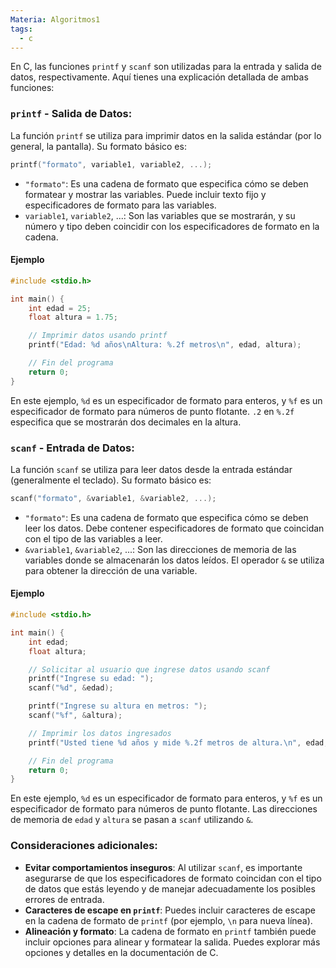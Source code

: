 ```yaml
---
Materia: Algoritmos1
tags:
  - c
---
```

En C, las funciones `printf` y `scanf` son utilizadas para la entrada y salida de datos, respectivamente. Aquí tienes una explicación detallada de ambas funciones:
### `printf` - Salida de Datos:
La función `printf` se utiliza para imprimir datos en la salida estándar (por lo general, la pantalla). Su formato básico es:
```c
printf("formato", variable1, variable2, ...);
```
- `"formato"`: Es una cadena de formato que especifica cómo se deben formatear y mostrar las variables. Puede incluir texto fijo y especificadores de formato para las variables.
- `variable1`, `variable2`, ...: Son las variables que se mostrarán, y su número y tipo deben coincidir con los especificadores de formato en la cadena.
#### Ejemplo
```c
#include <stdio.h>

int main() {
    int edad = 25;
    float altura = 1.75;

    // Imprimir datos usando printf
    printf("Edad: %d años\nAltura: %.2f metros\n", edad, altura);

    // Fin del programa
    return 0;
}
```
En este ejemplo, `%d` es un especificador de formato para enteros, y `%f` es un especificador de formato para números de punto flotante. `.2` en `%.2f` especifica que se mostrarán dos decimales en la altura.

### `scanf` - Entrada de Datos:
La función `scanf` se utiliza para leer datos desde la entrada estándar (generalmente el teclado). Su formato básico es:
```c
scanf("formato", &variable1, &variable2, ...);
```
- `"formato"`: Es una cadena de formato que especifica cómo se deben leer los datos. Debe contener especificadores de formato que coincidan con el tipo de las variables a leer.
- `&variable1`, `&variable2`, ...: Son las direcciones de memoria de las variables donde se almacenarán los datos leídos. El operador `&` se utiliza para obtener la dirección de una variable.

#### Ejemplo
```c
#include <stdio.h>

int main() {
    int edad;
    float altura;

    // Solicitar al usuario que ingrese datos usando scanf
    printf("Ingrese su edad: ");
    scanf("%d", &edad);

    printf("Ingrese su altura en metros: ");
    scanf("%f", &altura);

    // Imprimir los datos ingresados
    printf("Usted tiene %d años y mide %.2f metros de altura.\n", edad, altura);

    // Fin del programa
    return 0;
}
```
En este ejemplo, `%d` es un especificador de formato para enteros, y `%f` es un especificador de formato para números de punto flotante. Las direcciones de memoria de `edad` y `altura` se pasan a `scanf` utilizando `&`.

### Consideraciones adicionales:
- **Evitar comportamientos inseguros**: Al utilizar `scanf`, es importante asegurarse de que los especificadores de formato coincidan con el tipo de datos que estás leyendo y de manejar adecuadamente los posibles errores de entrada.
- **Caracteres de escape en `printf`**: Puedes incluir caracteres de escape en la cadena de formato de `printf` (por ejemplo, `\n` para nueva línea).
- **Alineación y formato**: La cadena de formato en `printf` también puede incluir opciones para alinear y formatear la salida. Puedes explorar más opciones y detalles en la documentación de C.